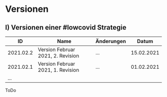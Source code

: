 

# Versionen 

## I) Versionen einer #lowcovid Strategie

|ID|Name|Änderungen|Datum
|---|---|---|---|
2021.02.2 | Version Februar 2021, 2. Revision | ... | 15.02.2021
2021.02.1 | Version Februar 2021, 1. Revision | ... | 01.02.2021
... |


ToDo
